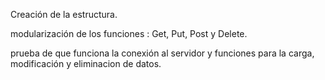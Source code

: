 Creación de la estructura.

modularización de los funciones : Get, Put, Post y Delete.

prueba de que funciona la conexión al servidor y funciones para la carga, modificación y eliminacion de datos.


